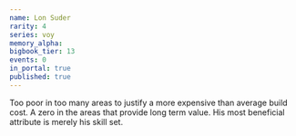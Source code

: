 ```yaml
---
name: Lon Suder
rarity: 4
series: voy
memory_alpha:
bigbook_tier: 13
events: 0
in_portal: true
published: true
---
```


Too poor in too many areas to justify a more expensive than average build cost. A zero in the areas that provide long term value. His most beneficial attribute is merely his skill set.
